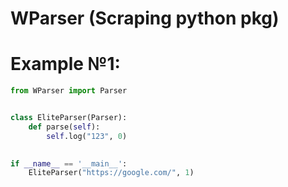 # WParser (Scraping python pkg)

# Example №1:

```python
from WParser import Parser


class EliteParser(Parser):
    def parse(self):
        self.log("123", 0)

        
if __name__ == '__main__':
    EliteParser("https://google.com/", 1)

```